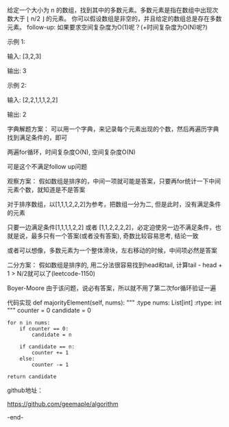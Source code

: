给定一个大小为 n 的数组，找到其中的多数元素。多数元素是指在数组中出现次数大于 ⌊ n/2 ⌋ 的元素。
你可以假设数组是非空的，并且给定的数组总是存在多数元素。
follow-up: 如果要求空间复杂度为O(1)呢？(+时间复杂度为O(N)呢?)

示例 1:

输入: [3,2,3]

输出: 3

示例 2:

输入: [2,2,1,1,1,2,2]

输出: 2

字典解题方案：
可以用一个字典，来记录每个元素出现的个数，然后再遍历字典找到满足条件的，即可

两遍for循环，时间复杂度O(N), 空间复杂度O(N)

可是这个不满足follow up问题

观察方案：
假如数组是排序的，中间一项就可能是答案，只要再for统计一下中间元素个数，就知道是不是答案

对于排序数组，以[1,1,1,2,2,2]为参考，把数组一分为二, 但是此时，没有满足条件的元素

只要一边满足条件[1,1,1,1,2,2] 或者 [1,1,2,2,2,2]，必定迫使另一边不满足条件，也就是说，最多只有一个答案(或者没有答案), 奇数比较容易思考, 结论一致

或者可以想像，多数元素为一个整体滑块，左右移动的时候，中间项必然是答案

二分方案：
假如数组是排序的, 用二分法很容易找到head和tail, 计算tail - head + 1 > N/2就可以了(leetcode-1150)

Boyer-Moore
由于该问题，说必有答案，所以就不用了第二次for循环验证一遍

代码实现
def majorityElement(self, nums):
    """
    :type nums: List[int]
    :rtype: int
    """
    counter = 0
    candidate = 0

    for n in nums:
        if counter == 0:
            candidate = n

        if candidate == n:
            counter += 1
        else:
            counter -= 1

    return candidate
github地址：

https://github.com/geemaple/algorithm

-end-